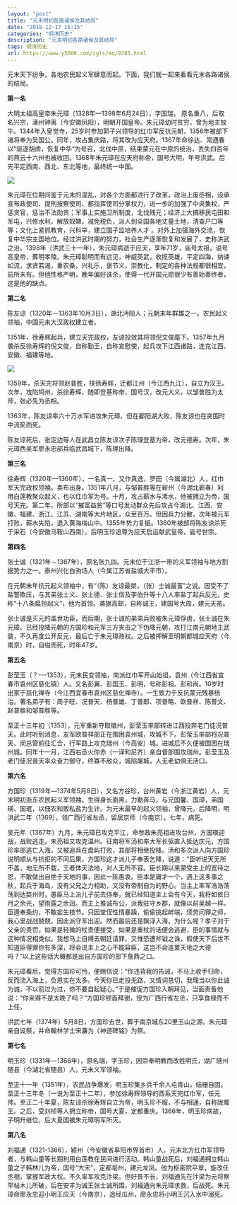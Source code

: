 ```yaml
---
layout: "post"
title: "元末明初各路诸侯及其结局"
date: "2018-12-17 16:15"
categories: "明清历史"
description: "元末明初各路诸侯及其结局"
tags: 明清历史
url: https://www.y5000.com/zgls/mq/9785.html
---
```






元末天下纷争，各地农民起义军肆意而起。下面，我们就一起来看看元末各路诸侯的结局。

**第一名**

大明太祖高皇帝朱元璋（1328年—1398年6月24日），字国瑞，
原名重八，后取名兴宗，濠州钟离（今安徽凤阳），明朝开国皇帝。朱元璋幼时贫穷，曾为地主放牛。1344年入皇觉寺，25岁时参加郭子兴领导的红巾军反抗元朝，1356年被部下诸将奉为吴国公。同年，攻占集庆路，将其改为应天府。1367年命徐达、常遇春以“驱逐胡虏，恢复中华”为号召，北伐中原，结束蒙元在中原的统治，丢失四百年的燕云十六州也被收回。1368年朱元璋在应天府称帝，国号大明，年号洪武。后先平定西南、西北、东北等地，最终统一中国。

![](https://img.y5000.com/uploads/allimg/170109/6-1F10915133cV.jpg)

朱元璋在位期间鉴于元末的混乱，对各个方面都进行了改革，政治上废丞相，设承宣布政使司、提刑按察使司、都指挥使司分掌权力，进一步的加强了中央集权，严惩贪官，惩治不法勋贵；军事上实施卫所制度，北伐残元；经济上大搞移民屯田和军屯，兴修水利，解放奴婢，减免税负，派人到全国各地丈量土地，清查户口等等；文化上紧抓教育，兴科举，建立国子监培养人才
。对外上加强海外交流，恢复中华宗主国地位。经过洪武时期的努力，社会生产逐渐恢复和发展了，史称洪武之治。1398年（洪武三十一年），朱元璋病逝于应天，享年71岁，庙号太祖，谥号高皇帝，葬明孝陵。朱元璋聪明而有远见，神威英武，收揽英雄，平定四海，纳谏如流，求贤若渴，重农桑，兴礼乐，褒节义，崇教化，制定的各种法规都很相宜，前所未有。但他性格严明，晚年偏好诛杀，使得一代开国元勋很少有善始善终者，这是他的缺点。

**第二名**

陈友谅（1320年－1363年10月3日），湖北沔阳人；元朝末年群雄之一。农民起义领袖，中国元末大汉政权建立者。

1351年，徐寿辉起兵，建立天完政权，友谅投效其将领倪文俊麾下。1357年九月袭杀反徐寿辉的倪文俊，自称勤王，自称宣慰使，起兵攻下江西诸路，连克江西、安徽、福建等地。

![](https://img.y5000.com/uploads/allimg/170109/6-1F10915142B25.jpg)

1359年，杀天完将领赵普胜，挟徐寿辉，迁都江州（今江西九江），自立为汉王。次年，攻陷鸠州，杀徐寿辉，随即登基称帝，国号汉，改元大义，以邹普胜为太师，张必先为丞相。

1363年，陈友谅率六十万水军进攻朱元璋，但在鄱阳湖大败，陈友谅也在突围时中流箭而死。

陈友谅死后，张定边等人在武昌立陈友谅次子陈理登基为帝，改元德寿。次年，朱元璋西吴军廖永忠部兵临武昌城下，陈理出降。

**第三名**

徐寿辉（1320年—1360年），一名真一，又作真逸，罗田（今属湖北）人，红巾军天完政权领袖。卖布出身。1351年八月，与邹普胜等在蕲州（今湖北蕲春）利用白莲教聚众起义，也以红巾军为号。十月，攻占蕲水与浠水，他被拥立为帝，国号天完。第二年，所部以“摧富益贫”等口号发动群众先后攻占今湖北、江西、安徽、福建、浙江、江苏、湖南等大片地区，众至百万。但因兵力分散，次年被元军打败，蕲水失陷，退入黄海梅山中。1355年势力复振。1360年被部将陈友谅杀死于采石（今安徽马鞍山西南）。后明玉珍追尊为应天启运献武皇帝，庙号世宗。

**第四名**

张士诚（1321年－1367年），原名张九四。元末位于江浙一带的义军领袖与地方割据势力之一。泰州兴化白驹场人（今属江苏省盐城大丰市）。

在元朝末年抗元起义领袖中，有“（陈）友谅最桀，（张）士诚最富”之说。因受不了盐警欺压，与其弟张士义、张士德、张士信及李伯升等十八人率盐丁起兵反元，史称“十八条扁担起义”，他为首领。袭据高邮，自称诚王，建国号大周，建元天祐。

张士诚是灭元的盖世功臣，而后期，张士诚的弟弟兵败被朱元璋俘虏，张士诚在朱元璋、已经投降元朝的方国珍和元军三方夹击之下伪降元朝，攻打江南元朝地主武装，不久再度公开反元，最后亡于朱元璋政权。之后被押解至明朝都城应天府（今南京）时，自缢而死，时年47岁。

**第五名**

彭莹玉（？---1353），元末民变领袖，南派红巾军开山始祖，袁州（今江西省宜春市袁州区慈化镇）人。又名彭翼、彭国玉、彭明，号称彭祖、彭和尚。10岁时出家于慈化禅寺（今江西宜春市袁州区慈化禅寺）。一生致力于反抗蒙元残暴统治。著名弟子有：周子旺、况普天、杨普雄、丁普郎、项普略、欧普祥、陈普文、赵普胜和邹普胜等。

至正十三年初（1353），元军重新夺取徽州，彭莹玉率部转进江西投奔老门徒况普天。此时听到消息，友军欧普祥部正在围困袁州城，攻城不下。彭莹玉率部将况普天、闵总管前往汇合，行军路上攻克瑞州（今高安）城。进城后不久便被围困在瑞州城。同年十一月，江西右丞火你赤（一译和尼齐）亲自督部围攻瑞州。彭莹玉及老门徒况普天率众奋力御守，终寡不敌众，城陷屠城，人无老幼俱无活口。

**第六名**

方国珍（1319年―1374年5月8日），又名方谷珍，台州黄岩（今浙江黄岩）人，元末明初浙东农民起义军领袖。生得身长面黑，力勒奔马，与兄国馨、国璋，弟国瑛、国珉，以佃农和贩私盐为生计。为元末最早的起义领袖，曾降元，后降明，明洪武二年（1369），领广西行省左丞，留居京师（今南京）。七年，病死。

吴元年（1367年）九月，朱元璋已攻克平江，命参政朱亮祖进攻台州，方国瑛迎战，战败逃走。朱亮祖又攻克温州。征南将军汤和率大军长驱直入抵达庆元，方国珍率部逃亡入海，又被追兵在盘屿打败，其部将相继投降。汤和多次派人向方国珍说明顺从与抗拒的不同后果，方国珍这才派儿子奉表乞降，说道：“臣听说天无所不盖，地无所不载，王者体天法地，对人无所不容。臣长期以来蒙受主上的宽待之恩，不敢做出自绝于天地的事，因此一陈愚衷。臣本是庸才一个，遇上这多事之秋，起兵于海岛，没有父兄之力相助，又没有帝制自为的野心。当主上率军浩浩荡荡到达婺州时，愚臣马上派儿子前去侍奉，就已经知道主上会有今天，我将如依日月之余光，望雨露之余润。而主上推诚布公，派我驻守乡郡，就像以前吴越一样。臣遵奉条约，不敢妄生枝节。只因堂侄性情暴躁，偷偷挑起衅端，烦劳问罪之师，我心里战战兢兢，因此派守军出迎。然而最后还是飘浮入海，为什么呢？孝子对于父亲的责罚，如果是轻微的杖责便接受，如果是重杖的话便会逃避，臣的事情就与这种情况相类似。我想马上自缚去朝廷请罪，又惟恐遭斧钺之诛，假使天下后世不知道臣得罪你有多深，将会说主上之心不能容臣，这岂不会连累天地之大德吗？”以上这些话大概都是出自方国珍的部下詹鼎之口。

朱元璋看后，觉得方国珍可怜，便赐信说：“你违背我的告诫，不马上收手归命，反而流入海上，负恩实在太多。今天你已走投无路，又情词恳切，我理当以你此诚为诚，不以前过为过，你不要自起疑心。”于是催促方国珍入朝拜见，当面责备他说：“你来得不是太晚了吗？”方国珍顿首拜谢，授为广西行省左丞，只享食禄而不上任，

洪武七年（1374年）5月8日，方国珍去世，葬于南京城东20里玉山之源。朱元璋亲自设祭，并命翰林学士宋濂为《神道碑铭》为祭。

**第七名**

明玉珍（1331年―1366年），原名瑞，字玉珍，因崇奉明教而改姓明氏，湖广随州随县（今湖北省随县）人，元末义军领袖。

至正十一年（1351年），农民战争爆发，明玉珍集乡兵千余人屯青山，结栅自固。至正十三年冬（一说为至正十二年），参加徐寿辉领导的西系天完红巾军，任元帅。至正二十年夏，陈友谅杀徐寿辉自立为帝，明玉珍不服，不与相通，自称陇蜀王。之后，受刘桢等人拥立称帝，国号大夏，定都重庆。1366年，明玉珍病故，子明升继位，后大夏国被朱元璋明军所灭。

**第八名**

刘福通（1321-1366），颍州（今安徽省阜阳市界首市）人。元末北方红巾军领导者，与韩山童等长期利用白莲教在民间进行活动。韩山童战死后，刘福通拥立韩山童之子韩林儿为帝，国号“大宋”，定都亳州，建元龙凤。他为枢密院平章，旋改任丞相，掌握军政大权。不久率军攻克汴梁。但好景不长，刘福通先在汴梁为元将察罕帖木儿所破，后在安丰为诚王张士诚所围，刘福通向朱元璋求救，后战死。朱元璋命廖永忠迎小明王应天（今南京），途经瓜州，廖永忠将小明王沉入水中溺死。
